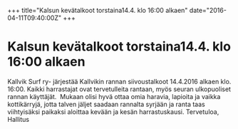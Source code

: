 +++
title="Kalsun kevätalkoot torstaina14.4. klo 16:00 alkaen"
date="2016-04-11T09:40:00Z"
+++

# Kalsun kevätalkoot torstaina14.4. klo 16:00 alkaen

Kallvik Surf ry- järjestää Kallvikin rannan siivoustalkoot 14.4.2016 alkaen klo. 16:00. Kaikki harrastajat ovat tervetulleita rantaan, myös seuran ulkopuoliset rannan käyttäjät.  Mukaan olisi hyvä ottaa omia haravia, lapioita ja vaikka kottikärryjä, jotta talven jäljet saadaan rannalta syrjään ja ranta taas viihtyisäksi paikaksi aloittaa kevään ja kesän harrastuskausi. Tervetuloa, Hallitus



